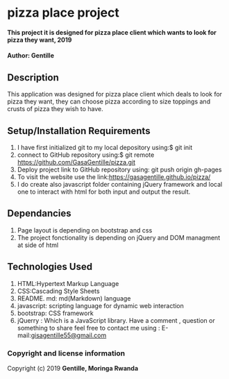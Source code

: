 # pizza place project
#### This project it is designed for pizza place client which wants to look for pizza they want, 2019
####  **Author: Gentille**
## Description
This application was designed for pizza place client which deals to look for pizza they want, they can choose pizza according to size toppings and crusts of pizza they wish to have.
## Setup/Installation Requirements
1. I have first initialized git to my local depository using:$ git init
2. connect to GitHub repository using:$ git remote https://github.com/GasaGentille/pizza.git
3. Deploy project link to GitHub repository using: git push origin gh-pages
4. To visit the website use the link:https://gasagentille.github.io/pizza/
5. I do create also javascript folder containing jQuery framework and local one to interact with html for both input and output the result.
## Dependancies
1. Page layout is depending on bootstrap and css
2. The project fonctionality is depending on jQuery and DOM managment at side of html 
## Technologies Used
1. HTML:Hypertext Markup Language
2. CSS:Cascading Style Sheets
3. README. md: md(Markdown) language
4. javascript: scripting language for dynamic web interaction
5. bootstrap: CSS framework
6. jQuerry : Which is a JavaScript library.
Have a comment , question or something to share  feel free to contact me using : E-mail:gisagentille55@gmail.com
### Copyright and license information
Copyright (c) 2019 **Gentille, Moringa Rwanda** 
